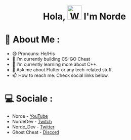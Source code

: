 <h1 align="center"> Hola, <img src="https://raw.githubusercontent.com/nixin72/nixin72/master/wave.gif" 
         alt="Waving hand animated gif"
         height="45"
         width="45" /> I'm Norde</h1>

# 💫 About Me :
- 😄 Pronouns: He/His
- 🔭 I’m currently building CS-GO Cheat
- 🌱 I’m currently learning more about C++.
- 💬 Ask me about Flutter or any tech-related stuff.
- 📫 How to reach me: Check social links below.

# 💻 Sociale :
- Norde - [YouTube](https://www.youtube.com/channel/UCzCu3J9kK-n7plWndyF7n5A)
- NordeDev - [Twitch](https://www.twitch.tv/teeqzertv)
- Norde_Dev - [Twitter](https://twitter.com/Norde_Dev)
- Ghost Cheat - [Discord](https://discord.gg/bn84S2EgJq)
